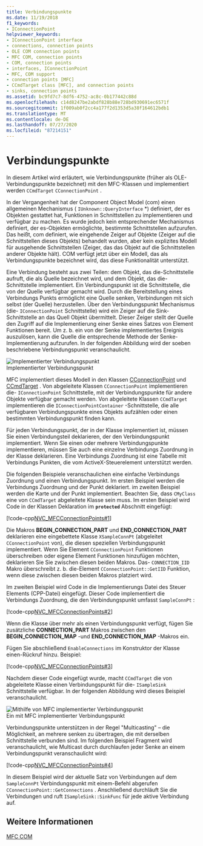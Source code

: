 ```yaml
---
title: Verbindungspunkte
ms.date: 11/19/2018
f1_keywords:
- IConnectionPoint
helpviewer_keywords:
- IConnectionPoint interface
- connections, connection points
- OLE COM connection points
- MFC COM, connection points
- COM, connection points
- interfaces, IConnectionPoint
- MFC, COM support
- connection points [MFC]
- CCmdTarget class [MFC], and connection points
- sinks, connection points
ms.assetid: bc9fd7c7-8df6-4752-ac8c-0b177442c88d
ms.openlocfilehash: c14d8247be2abdf828b88e728bd930691ec6571f
ms.sourcegitcommit: 1f009ab0f2cc4a177f2d1353d5a38f164612bdb1
ms.translationtype: MT
ms.contentlocale: de-DE
ms.lasthandoff: 07/27/2020
ms.locfileid: "87214151"
---
```

# <a name="connection-points"></a>Verbindungspunkte

In diesem Artikel wird erläutert, wie Verbindungspunkte (früher als OLE-Verbindungspunkte bezeichnet) mit den MFC-Klassen und implementiert werden `CCmdTarget` `CConnectionPoint` .

In der Vergangenheit hat der Component Object Model (com) einen allgemeinen Mechanismus ( `IUnknown::QueryInterface` *) definiert, der es Objekten gestattet hat, Funktionen in Schnittstellen zu implementieren und verfügbar zu machen. Es wurde jedoch kein entsprechender Mechanismus definiert, der es-Objekten ermöglichte, bestimmte Schnittstellen aufzurufen. Das heißt, com definiert, wie eingehende Zeiger auf Objekte (Zeiger auf die Schnittstellen dieses Objekts) behandelt wurden, aber kein explizites Modell für ausgehende Schnittstellen (Zeiger, das das Objekt auf die Schnittstellen anderer Objekte hält). COM verfügt jetzt über ein Modell, das als Verbindungspunkte bezeichnet wird, das diese Funktionalität unterstützt.

Eine Verbindung besteht aus zwei Teilen: dem Objekt, das die-Schnittstelle aufruft, die als Quelle bezeichnet wird, und dem Objekt, das die-Schnittstelle implementiert. Ein Verbindungspunkt ist die Schnittstelle, die von der Quelle verfügbar gemacht wird. Durch die Bereitstellung eines Verbindungs Punkts ermöglicht eine Quelle senken, Verbindungen mit sich selbst (der Quelle) herzustellen. Über den Verbindungspunkt Mechanismus (die- `IConnectionPoint` Schnittstelle) wird ein Zeiger auf die Sink-Schnittstelle an das Quell Objekt übermittelt. Dieser Zeiger stellt der Quelle den Zugriff auf die Implementierung einer Senke eines Satzes von Element Funktionen bereit. Um z. b. ein von der Senke implementiertes Ereignis auszulösen, kann die Quelle die entsprechende Methode der Senke-Implementierung aufzurufen. In der folgenden Abbildung wird der soeben beschriebene Verbindungspunkt veranschaulicht.

![Implementierter Verbindungspunkt](../mfc/media/vc37lh1.gif "Implementierter Verbindungspunkt") <br/>
Implementierter Verbindungspunkt

MFC implementiert dieses Modell in den Klassen [CConnectionPoint](reference/cconnectionpoint-class.md) und [CCmdTarget](reference/ccmdtarget-class.md) . Von abgeleitete Klassen `CConnectionPoint` implementieren die- `IConnectionPoint` Schnittstelle, mit der Verbindungspunkte für andere Objekte verfügbar gemacht werden. Von abgeleitete Klassen `CCmdTarget` implementieren die `IConnectionPointContainer` -Schnittstelle, die alle verfügbaren Verbindungspunkte eines Objekts aufzählen oder einen bestimmten Verbindungspunkt finden kann.

Für jeden Verbindungspunkt, der in der Klasse implementiert ist, müssen Sie einen Verbindungsteil deklarieren, der den Verbindungspunkt implementiert. Wenn Sie einen oder mehrere Verbindungspunkte implementieren, müssen Sie auch eine einzelne Verbindungs Zuordnung in der Klasse deklarieren. Eine Verbindungs Zuordnung ist eine Tabelle mit Verbindungs Punkten, die vom ActiveX-Steuerelement unterstützt werden.

Die folgenden Beispiele veranschaulichen eine einfache Verbindungs Zuordnung und einen Verbindungspunkt. Im ersten Beispiel werden die Verbindungs Zuordnung und der Punkt deklariert. im zweiten Beispiel werden die Karte und der Punkt implementiert. Beachten Sie, dass `CMyClass` eine von `CCmdTarget` abgeleitete Klasse sein muss. Im ersten Beispiel wird Code in der Klassen Deklaration im **`protected`** Abschnitt eingefügt:

[!code-cpp[NVC_MFCConnectionPoints#1](codesnippet/cpp/connection-points_1.h)]

Die Makros **BEGIN_CONNECTION_PART** und **END_CONNECTION_PART** deklarieren eine eingebettete Klasse `XSampleConnPt` (abgeleitet `CConnectionPoint` von), die diesen speziellen Verbindungspunkt implementiert. Wenn Sie Element `CConnectionPoint` Funktionen überschreiben oder eigene Element Funktionen hinzufügen möchten, deklarieren Sie Sie zwischen diesen beiden Makros. Das- `CONNECTION_IID` Makro überschreibt z. b. die-Element `CConnectionPoint::GetIID` Funktion, wenn diese zwischen diesen beiden Makros platziert wird.

Im zweiten Beispiel wird Code in die Implementierungs Datei des Steuer Elements (CPP-Datei) eingefügt. Dieser Code implementiert die Verbindungs Zuordnung, die den Verbindungspunkt umfasst `SampleConnPt` :

[!code-cpp[NVC_MFCConnectionPoints#2](codesnippet/cpp/connection-points_2.cpp)]

Wenn die Klasse über mehr als einen Verbindungspunkt verfügt, fügen Sie zusätzliche **CONNECTION_PART** Makros zwischen den **BEGIN_CONNECTION_MAP** -und **END_CONNECTION_MAP** -Makros ein.

Fügen Sie abschließend `EnableConnections` im Konstruktor der Klasse einen-Rückruf hinzu. Beispiel:

[!code-cpp[NVC_MFCConnectionPoints#3](codesnippet/cpp/connection-points_3.cpp)]

Nachdem dieser Code eingefügt wurde, macht `CCmdTarget` die von abgeleitete Klasse einen Verbindungspunkt für die- `ISampleSink` Schnittstelle verfügbar. In der folgenden Abbildung wird dieses Beispiel veranschaulicht.

![Mithilfe von MFC implementierter Verbindungspunkt](../mfc/media/vc37lh2.gif "Mithilfe von MFC implementierter Verbindungspunkt") <br/>
Ein mit MFC implementierter Verbindungspunkt

Verbindungspunkte unterstützen in der Regel "Multicasting" – die Möglichkeit, an mehrere senken zu übertragen, die mit derselben Schnittstelle verbunden sind. Im folgenden Beispiel Fragment wird veranschaulicht, wie Multicast durch durchlaufen jeder Senke an einem Verbindungspunkt veranschaulicht wird:

[!code-cpp[NVC_MFCConnectionPoints#4](codesnippet/cpp/connection-points_4.cpp)]

In diesem Beispiel wird der aktuelle Satz von Verbindungen auf dem `SampleConnPt` Verbindungspunkt mit einem-Befehl abgerufen `CConnectionPoint::GetConnections` . Anschließend durchläuft Sie die Verbindungen und ruft `ISampleSink::SinkFunc` für jede aktive Verbindung auf.

## <a name="see-also"></a>Weitere Informationen

[MFC COM](mfc-com.md)
